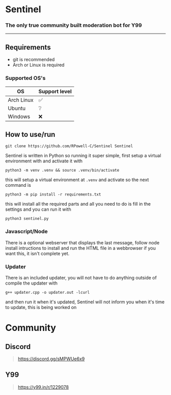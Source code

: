 # Sentinel
### The only true community built moderation bot for Y99

---

## Requirements
* git is recommended 
* Arch or Linux is required
### Supported OS's
| OS | Support level |
| -- | --- | 
| Arch Linux| :white_check_mark: |
| Ubuntu | :grey_question: |
| Windows | :x: |
## How to use/run
```
git clone https://github.com/RPowell-C/Sentinel Sentinel
 ```

Sentinel is written in Python so running it super simple, first setup a virtual environment with and activate it with

```
python3 -m venv .venv && source .venv/bin/activate
```

this will setup a virtual environment at `.venv` and activate so the next command is

``` 
python3 -m pip install -r requirements.txt
```

this will install all the required parts and all you need to do is fill in the settings and you can run it with

```
python3 sentinel.py
```
### Javascript/Node
There is a optional webserver that displays the last message, follow node install intructions to install and run the HTML file in a webbrowser if you want this, it isn't complete yet.
### Updater
There is an included updater, you will not have to do anything outside of compile the updater with 
```
g++ updater.cpp -o updater.out -lcurl
```
and then run it when it's updated, Sentinel will not inform you when it's time to update, this is being worked on

# Community
## Discord
> https://discord.gg/sMPWUe6x9
## Y99
> https://y99.in/r/1229078